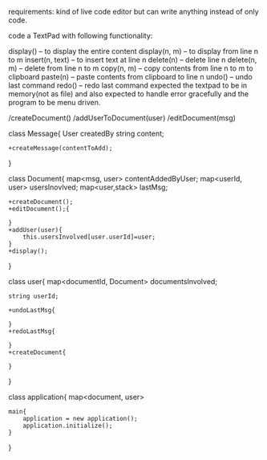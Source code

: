 
requirements: kind of live code editor but can write anything instead of only code.

code a TextPad with following functionality:

display() – to display the entire content
display(n, m) – to display from line n to m
insert(n, text) – to insert text at line n
delete(n) – delete line n
delete(n, m) – delete from line n to m
copy(n, m) – copy contents from line n to m to clipboard
paste(n) – paste contents from clipboard to line n
undo() – undo last command
redo() – redo last command
expected the textpad to be in memory(not as file) and also expected to handle error gracefully and the program to be menu driven.

/createDocument()
/addUserToDocument(user)
/editDocument(msg)

class Message{
    User createdBy
    string content;

    +createMessage(contentToAdd);
}

class Document{
    map<msg, user> contentAddedByUser; map<userId, user> usersInovlved;  map<user,stack<msg>> lastMsg;

    +createDocument();
    +editDocument();{

    }
    +addUser(user){
        this.usersInvolved[user.userId]=user;
    }
    +display();
}

class user{
    map<documentId, Document> documentsInvolved; 

    string userId;

    +undoLastMsg{

    }
    +redoLastMsg{

    }
    +createDocument{

    }
}

class application{
    map<document, user>

    main{
        application = new application();
        application.initialize();
    }
}


